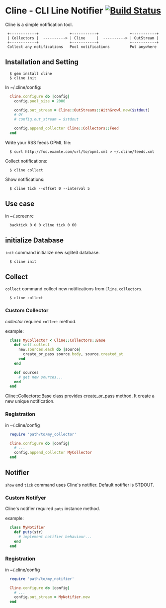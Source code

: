 # Cline - CLI Line Notifier [![Build Status](https://secure.travis-ci.org/hibariya/cline.png?branch=master)](http://travis-ci.org/hibariya/cline)

Cline is a simple notification tool.

~~~~
 +------------+              +-----------+              +-----------+
 | Collectors |  ----------> | Cline     |  ----------> | OutStream |
 +------------+              +-----------+              +-----------+
 Collect any notifications   Pool notifications         Put anywhere
~~~~

## Installation and Setting

~~~~
  $ gem install cline
  $ cline init
~~~~

In ~/.cline/config:

~~~~ruby
  Cline.configure do |config|
    config.pool_size = 2000

    config.out_stream = Cline::OutStreams::WithGrowl.new($stdout)
    # Or
    # config.out_stream = $stdout

    config.append_collector Cline::Collectors::Feed
  end
~~~~

Write your RSS feeds OPML file:

~~~~
  $ curl http://foo.examle.com/url/to/opml.xml > ~/.cline/feeds.xml
~~~~

Collect notifications:

~~~~
  $ cline collect
~~~~

Show notifications:

~~~~
  $ cline tick --offset 0 --interval 5
~~~~

## Use case

in ~/.screenrc

~~~~
  backtick 0 0 0 cline tick 0 60
~~~~

## initialize Database

`init` command initialize new sqlite3 database.

~~~~
  $ cline init
~~~~

## Collect

`collect` command collect new notifications from `Cline.collectors`.

~~~~
  $ cline collect
~~~~

### Custom Collector

*collector* required `collect` method.

example:

~~~~ruby
  class MyCollector < Cline::Collectors::Base
    def self.collect
      new.sources.each do |source|
        create_or_pass source.body, source.created_at
      end
    end

    def sources
      # get new sources...
    end
  end
~~~~

Cline::Collectors::Base class provides create_or_pass method.
It create a new unique notification.

### Registration

in ~/.cline/config

~~~~ruby
  require 'path/to/my_collector'

  Cline.configure do |config|
    # ...
    config.append_collector MyCollector
  end
~~~~

## Notifier

`show` and `tick` command uses Cline's notifier.
Default notifier is STDOUT.

### Custom Notifyer

Cline's notifier required `puts` instance method.

example:

~~~~ruby
  class MyNotifier
    def puts(str)
      # implement notifier behaviour...
    end
  end
~~~~

### Registration

in ~/.cline/config

~~~~ruby
  require 'path/to/my_notifier'

  Cline.configure do |config|
    # ...
    config.out_stream = MyNotifier.new
  end
~~~~
